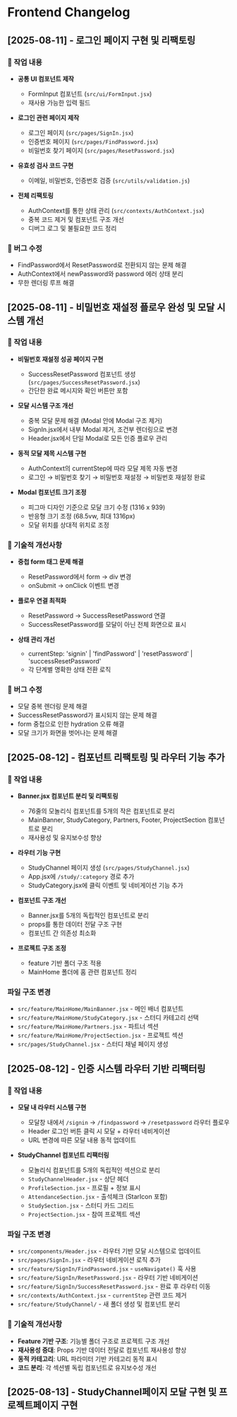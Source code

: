 # Frontend Changelog

## [2025-08-11] - 로그인 페이지 구현 및 리팩토링

### 📝 작업 내용
- **공통 UI 컴포넌트 제작**
  - FormInput 컴포넌트 (`src/ui/FormInput.jsx`)
  - 재사용 가능한 입력 필드

- **로그인 관련 페이지 제작**
  - 로그인 페이지 (`src/pages/SignIn.jsx`)
  - 인증번호 페이지 (`src/pages/FindPassword.jsx`) 
  - 비밀번호 찾기 페이지 (`src/pages/ResetPassword.jsx`)

- **유효성 검사 코드 구현**
  - 이메일, 비밀번호, 인증번호 검증 (`src/utils/validation.js`)

- **전체 리팩토링**
  - AuthContext를 통한 상태 관리 (`src/contexts/AuthContext.jsx`)
  - 중복 코드 제거 및 컴포넌트 구조 개선
  - 디버그 로그 및 불필요한 코드 정리

### 🐛 버그 수정
- FindPassword에서 ResetPassword로 전환되지 않는 문제 해결
- AuthContext에서 newPassword와 password 에러 상태 분리
- 무한 렌더링 루프 해결

## [2025-08-11] - 비밀번호 재설정 플로우 완성 및 모달 시스템 개선

### 📝 작업 내용
- **비밀번호 재설정 성공 페이지 구현**
  - SuccessResetPassword 컴포넌트 생성 (`src/pages/SuccessResetPassword.jsx`)
  - 간단한 완료 메시지와 확인 버튼만 포함

- **모달 시스템 구조 개선**
  - 중복 모달 문제 해결 (Modal 안에 Modal 구조 제거)
  - SignIn.jsx에서 내부 Modal 제거, 조건부 렌더링으로 변경
  - Header.jsx에서 단일 Modal로 모든 인증 플로우 관리

- **동적 모달 제목 시스템 구현**
  - AuthContext의 currentStep에 따라 모달 제목 자동 변경
  - 로그인 → 비밀번호 찾기 → 비밀번호 재설정 → 비밀번호 재설정 완료

- **Modal 컴포넌트 크기 조정**
  - 피그마 디자인 기준으로 모달 크기 수정 (1316 x 939)
  - 반응형 크기 조정 (68.5vw, 최대 1316px)
  - 모달 위치를 상대적 위치로 조정

### 🔧 기술적 개선사항
- **중첩 form 태그 문제 해결**
  - ResetPassword에서 form → div 변경
  - onSubmit → onClick 이벤트 변경

- **플로우 연결 최적화**
  - ResetPassword → SuccessResetPassword 연결
  - SuccessResetPassword를 모달이 아닌 전체 화면으로 표시

- **상태 관리 개선**
  - currentStep: 'signin' | 'findPassword' | 'resetPassword' | 'successResetPassword'
  - 각 단계별 명확한 상태 전환 로직

### 🐛 버그 수정
- 모달 중복 렌더링 문제 해결
- SuccessResetPassword가 표시되지 않는 문제 해결
- form 중첩으로 인한 hydration 오류 해결
- 모달 크기가 화면을 벗어나는 문제 해결

## [2025-08-12] - 컴포넌트 리팩토링 및 라우터 기능 추가

### 📝 작업 내용
- **Banner.jsx 컴포넌트 분리 및 리팩토링**
  - 76줄의 모놀리식 컴포넌트를 5개의 작은 컴포넌트로 분리
  - MainBanner, StudyCategory, Partners, Footer, ProjectSection 컴포넌트로 분리
  - 재사용성 및 유지보수성 향상


- **라우터 기능 구현**
  - StudyChannel 페이지 생성 (`src/pages/StudyChannel.jsx`)
  - App.jsx에 `/study/:category` 경로 추가
  - StudyCategory.jsx에 클릭 이벤트 및 네비게이션 기능 추가

- **컴포넌트 구조 개선**
  - Banner.jsx를 5개의 독립적인 컴포넌트로 분리
  - props를 통한 데이터 전달 구조 구현
  - 컴포넌트 간 의존성 최소화

- **프로젝트 구조 조정**
  - feature 기반 폴더 구조 적용
  - MainHome 폴더에 홈 관련 컴포넌트 정리

### 파일 구조 변경
- `src/feature/MainHome/MainBanner.jsx` - 메인 배너 컴포넌트
- `src/feature/MainHome/StudyCategory.jsx` - 스터디 카테고리 선택
- `src/feature/MainHome/Partners.jsx` - 파트너 섹션
- `src/feature/MainHome/ProjectSection.jsx` - 프로젝트 섹션
- `src/pages/StudyChannel.jsx` - 스터디 채널 페이지 생성

## [2025-08-12] - 인증 시스템 라우터 기반 리팩터링

### 📝 작업 내용
- **모달 내 라우터 시스템 구현**
  - 모달창 내에서 `/signin` → `/findpassword` → `/resetpassword` 라우터 플로우
  - Header 로그인 버튼 클릭 시 모달 + 라우터 네비게이션
  - URL 변경에 따른 모달 내용 동적 업데이트

- **StudyChannel 컴포넌트 리팩터링**
  - 모놀리식 컴포넌트를 5개의 독립적인 섹션으로 분리
  - `StudyChannelHeader.jsx` - 상단 헤더
  - `ProfileSection.jsx` - 프로필 + 정보 표시  
  - `AttendanceSection.jsx` - 출석체크 (StarIcon 포함)
  - `StudySection.jsx` - 스터디 카드 그리드
  - `ProjectSection.jsx` - 참여 프로젝트 섹션

### 파일 구조 변경
- `src/components/Header.jsx` - 라우터 기반 모달 시스템으로 업데이트
- `src/pages/SignIn.jsx` - 라우터 네비게이션 로직 추가  
- `src/feature/SignIn/FindPassword.jsx` - `useNavigate()` 훅 사용
- `src/feature/SignIn/ResetPassword.jsx` - 라우터 기반 네비게이션
- `src/feature/SignIn/SuccessResetPassword.jsx` - 완료 후 라우터 이동
- `src/contexts/AuthContext.jsx` - `currentStep` 관련 코드 제거
- `src/feature/StudyChannel/` - 새 폴더 생성 및 컴포넌트 분리

### 🔧 기술적 개선사항
- **Feature 기반 구조**: 기능별 폴더 구조로 프로젝트 구조 개선
- **재사용성 증대**: Props 기반 데이터 전달로 컴포넌트 재사용성 향상  
- **동적 카테고리**: URL 파라미터 기반 카테고리 동적 표시
- **코드 분리**: 각 섹션별 독립 컴포넌트로 유지보수성 개선

## [2025-08-13] - StudyChannel페이지 모달 구현 및 프로젝트페이지 구현